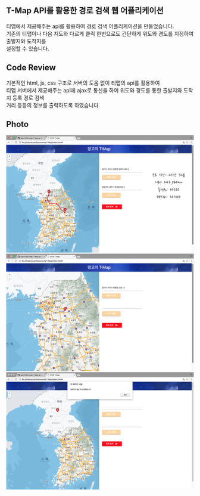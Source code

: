## T-Map API를 활용한 경로 검색 웹 어플리케이션
티맵에서 제공해주는 api를 활용하여 경로 검색 어플리케이션을 만들었습니다. <br />
기존의 티맵이나 다음 지도와 다르게 클릭 한번으로도 간단하게 위도와 경도를 지정하여 출발지와 도착지를 <br />
설정할 수 있습니다.

## Code Review
기본적인 html, js, css 구조로 서버의 도움 없이 티맵의 api를 활용하여 <br />
티맵 서버에서 제공해주는 api에 ajax로 통신을 하여 위도와 경도를 통한 출발지와 도착지 등록 경로 검색 <br />
거리 등등의 정보를 출력하도록 하였습니다.

## Photo
![사진1](./img/photo1.png)
![사진2](./img/photo2.png)
![사진3](./img/photo3.png)